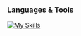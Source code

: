 
### Languages & Tools

[![My Skills](https://skillicons.dev/icons?i=python,c,js,html,css,git,docker,tensorflow,opencv,pandas,mysql,sqlite,arduino&perline=10)](https://skillicons.dev)


<!--
**hazemhossam7-max/hazemhossam7-max** is a ✨ _special_ ✨ repository because its `README.md` (this file) appears on your GitHub profile.

Here are some ideas to get you started:

- 🔭 I’m currently working on ...
- 🌱 I’m currently learning ...
- 👯 I’m looking to collaborate on ...
- 🤔 I’m looking for help with ...
- 💬 Ask me about ...
- 📫 How to reach me: ...
- 😄 Pronouns: ...
- ⚡ Fun fact: ...
-->
